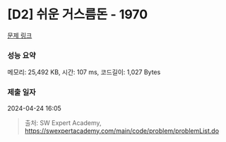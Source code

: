 # [D2] 쉬운 거스름돈 - 1970 

[문제 링크](https://swexpertacademy.com/main/code/problem/problemDetail.do?contestProbId=AV5PsIl6AXIDFAUq) 

### 성능 요약

메모리: 25,492 KB, 시간: 107 ms, 코드길이: 1,027 Bytes

### 제출 일자

2024-04-24 16:05



> 출처: SW Expert Academy, https://swexpertacademy.com/main/code/problem/problemList.do
